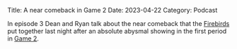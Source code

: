 Title: A near comeback in Game 2
Date: 2023-04-22
Category: Podcast

In episode 3 Dean and Ryan talk about the near comeback that the [Firebirds](https://cvfirebirds.com/) put together last night after an absolute abysmal showing in the first period in [Game 2](https://theahl.com/stats/game-center/1025091).